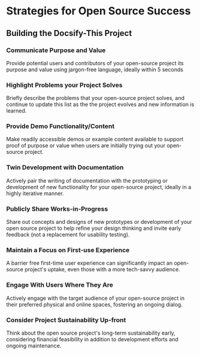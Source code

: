 # Strategies for Open Source Success
## Building the Docsify-This Project

### Communicate Purpose and Value
Provide potential users and contributors of your open-source project its purpose and value using jargon-free language, ideally within 5 seconds

### Highlight Problems your Project Solves
Briefly describe the problems that your open-source project solves, and continue to update this list as the the project evolves and new information is learned.

### Provide Demo Functionality/Content
Make readily accessible demos or example content available to support proof of purpose or value when users are initially trying out your open-source project.

### Twin Development with Documentation
Actively pair the writing of documentation with the prototyping or development of new functionality for your open-source project, ideally in a highly iterative manner.

### Publicly Share Works-in-Progress
Share out concepts and designs of new prototypes or development of your open source project to help refine your design thinking and invite early feedback (not a replacement for usability testing).

### Maintain a Focus on First-use Experience
A barrier free first-time user experience can significantly impact an open-source project's uptake, even those with a more tech-savvy audience.

### Engage With Users Where They Are
Actively engage with the target audience of your open-source project in their preferred physical and online spaces, fostering an ongoing dialog.

### Consider Project Sustainability Up-front
Think about the open source project's long-term sustainability early, considering financial feasibility in addition to development efforts and ongoing maintenance.
